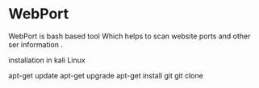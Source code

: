 # WebPort
WebPort is bash based tool
Which helps to scan website ports and other ser
 information . 

installation in kali Linux

apt-get update
apt-get upgrade
apt-get install git
git clone 





